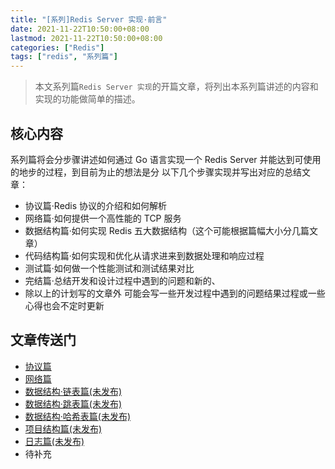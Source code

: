 ```yaml
---
title: "[系列]Redis Server 实现·前言"
date: 2021-11-22T10:50:00+08:00
lastmod: 2021-11-22T10:50:00+08:00
categories: ["Redis"]
tags: ["redis", "系列篇"]
---
```


> 本文系列篇`Redis Server 实现`的开篇文章，将列出本系列篇讲述的内容和实现的功能做简单的描述。

<!--more-->

## 核心内容

系列篇将会分步骤讲述如何通过 Go 语言实现一个 Redis Server 并能达到可使用的地步的过程，到目前为止的想法是分
以下几个步骤实现并写出对应的总结文章：

- 协议篇·Redis 协议的介绍和如何解析
- 网络篇·如何提供一个高性能的 TCP 服务
- 数据结构篇·如何实现 Redis 五大数据结构（这个可能根据篇幅大小分几篇文章）
- 代码结构篇·如何实现和优化从请求进来到数据处理和响应过程
- 测试篇·如何做一个性能测试和测试结果对比
- 完结篇·总结开发和设计过程中遇到的问题和新的、
- 除以上的计划写的文章外 可能会写一些开发过程中遇到的问题结果过程或一些心得也会不定时更新

## 文章传送门

- [协议篇](https://yusank.github.io/posts/redis-server-protocol/)
- [网络篇](https://yusank.github.io/posts/redis-server-network/)
- [数据结构·链表篇(未发布)](https://yusank.github.io)
- [数据结构·跳表篇(未发布)](https://yusank.github.io)
- [数据结构·哈希表篇(未发布)](https://yusank.github.io)
- [项目结构篇(未发布)](https://yusank.github.io)
- [日志篇(未发布)](https://yusank.github.io)
- 待补充
